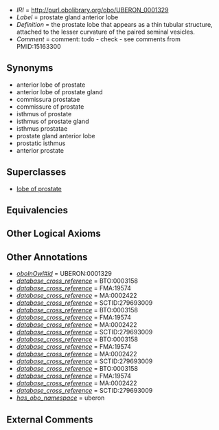  * *IRI* = http://purl.obolibrary.org/obo/UBERON_0001329
 * *Label* = prostate gland anterior lobe
 * *Definition* = the prostate lobe that appears as a thin tubular structure, attached to the lesser curvature of the paired seminal vesicles.
 * *Comment* = comment: todo - check - see comments from PMID:15163300

## Synonyms

 * anterior lobe of prostate
 * anterior lobe of prostate gland
 * commissura prostatae
 * commissure of prostate
 * isthmus of prostate
 * isthmus of prostate gland
 * isthmus prostatae
 * prostate gland anterior lobe
 * prostatic isthmus
 * anterior prostate

## Superclasses

 * [lobe of prostate](../../UBERON/28/UBERON_0001328.md)

## Equivalencies


## Other Logical Axioms


## Other Annotations

 * *[oboInOwl#id](../../id/oboInOwl#id.md)* = UBERON:0001329
 * *[database_cross_reference](../../ef/oboInOwl#hasDbXref.md)* = BTO:0003158
 * *[database_cross_reference](../../ef/oboInOwl#hasDbXref.md)* = FMA:19574
 * *[database_cross_reference](../../ef/oboInOwl#hasDbXref.md)* = MA:0002422
 * *[database_cross_reference](../../ef/oboInOwl#hasDbXref.md)* = SCTID:279693009
 * *[database_cross_reference](../../ef/oboInOwl#hasDbXref.md)* = BTO:0003158
 * *[database_cross_reference](../../ef/oboInOwl#hasDbXref.md)* = FMA:19574
 * *[database_cross_reference](../../ef/oboInOwl#hasDbXref.md)* = MA:0002422
 * *[database_cross_reference](../../ef/oboInOwl#hasDbXref.md)* = SCTID:279693009
 * *[database_cross_reference](../../ef/oboInOwl#hasDbXref.md)* = BTO:0003158
 * *[database_cross_reference](../../ef/oboInOwl#hasDbXref.md)* = FMA:19574
 * *[database_cross_reference](../../ef/oboInOwl#hasDbXref.md)* = MA:0002422
 * *[database_cross_reference](../../ef/oboInOwl#hasDbXref.md)* = SCTID:279693009
 * *[database_cross_reference](../../ef/oboInOwl#hasDbXref.md)* = BTO:0003158
 * *[database_cross_reference](../../ef/oboInOwl#hasDbXref.md)* = FMA:19574
 * *[database_cross_reference](../../ef/oboInOwl#hasDbXref.md)* = MA:0002422
 * *[database_cross_reference](../../ef/oboInOwl#hasDbXref.md)* = SCTID:279693009
 * *[has_obo_namespace](../../ce/oboInOwl#hasOBONamespace.md)* = uberon

## External Comments

